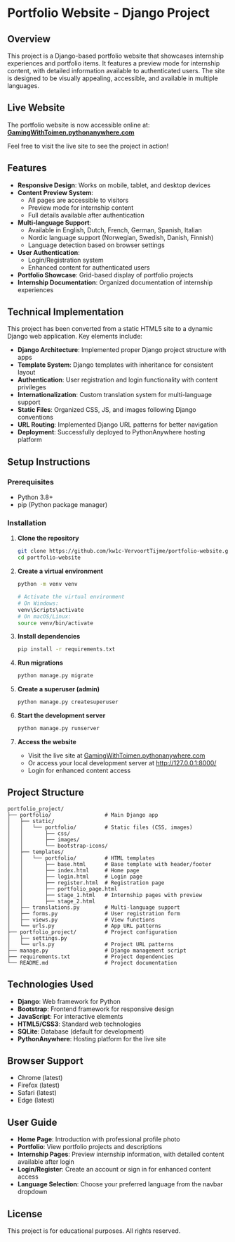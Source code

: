 # Portfolio Website - Django Project

## Overview
This project is a Django-based portfolio website that showcases internship experiences and portfolio items. It features a preview mode for internship content, with detailed information available to authenticated users. The site is designed to be visually appealing, accessible, and available in multiple languages.

## Live Website

The portfolio website is now accessible online at:
**[GamingWithToimen.pythonanywhere.com](https://GamingWithToimen.pythonanywhere.com)**

Feel free to visit the live site to see the project in action!

## Features

- **Responsive Design**: Works on mobile, tablet, and desktop devices
- **Content Preview System**: 
  - All pages are accessible to visitors
  - Preview mode for internship content
  - Full details available after authentication
- **Multi-language Support**: 
  - Available in English, Dutch, French, German, Spanish, Italian
  - Nordic language support (Norwegian, Swedish, Danish, Finnish)
  - Language detection based on browser settings
- **User Authentication**: 
  - Login/Registration system
  - Enhanced content for authenticated users
- **Portfolio Showcase**: Grid-based display of portfolio projects
- **Internship Documentation**: Organized documentation of internship experiences

## Technical Implementation

This project has been converted from a static HTML5 site to a dynamic Django web application. Key elements include:

- **Django Architecture**: Implemented proper Django project structure with apps
- **Template System**: Django templates with inheritance for consistent layout
- **Authentication**: User registration and login functionality with content privileges
- **Internationalization**: Custom translation system for multi-language support
- **Static Files**: Organized CSS, JS, and images following Django conventions
- **URL Routing**: Implemented Django URL patterns for better navigation
- **Deployment**: Successfully deployed to PythonAnywhere hosting platform

## Setup Instructions

### Prerequisites
- Python 3.8+
- pip (Python package manager)

### Installation

1. **Clone the repository**
   ```bash
   git clone https://github.com/kw1c-VervoortTijme/portfolio-website.git
   cd portfolio-website
   ```

2. **Create a virtual environment**
   ```bash
   python -m venv venv
   
   # Activate the virtual environment
   # On Windows:
   venv\Scripts\activate
   # On macOS/Linux:
   source venv/bin/activate
   ```

3. **Install dependencies**
   ```bash
   pip install -r requirements.txt
   ```

4. **Run migrations**
   ```bash
   python manage.py migrate
   ```

5. **Create a superuser (admin)**
   ```bash
   python manage.py createsuperuser
   ```

6. **Start the development server**
   ```bash
   python manage.py runserver
   ```

7. **Access the website**
   - Visit the live site at [GamingWithToimen.pythonanywhere.com](https://GamingWithToimen.pythonanywhere.com)
   - Or access your local development server at http://127.0.0.1:8000/
   - Login for enhanced content access

## Project Structure

```
portfolio_project/
├── portfolio/                 # Main Django app
│   ├── static/
│   │   └── portfolio/         # Static files (CSS, images)
│   │       ├── css/
│   │       ├── images/
│   │       └── bootstrap-icons/
│   ├── templates/
│   │   └── portfolio/         # HTML templates
│   │       ├── base.html      # Base template with header/footer
│   │       ├── index.html     # Home page
│   │       ├── login.html     # Login page
│   │       ├── register.html  # Registration page
│   │       ├── portfolio_page.html
│   │       ├── stage_1.html   # Internship pages with preview
│   │       ├── stage_2.html
│   ├── translations.py        # Multi-language support
│   ├── forms.py               # User registration form
│   ├── views.py               # View functions
│   └── urls.py                # App URL patterns
├── portfolio_project/         # Project configuration
│   ├── settings.py
│   └── urls.py                # Project URL patterns
├── manage.py                  # Django management script
├── requirements.txt           # Project dependencies
└── README.md                  # Project documentation
```

## Technologies Used

- **Django**: Web framework for Python
- **Bootstrap**: Frontend framework for responsive design
- **JavaScript**: For interactive elements
- **HTML5/CSS3**: Standard web technologies
- **SQLite**: Database (default for development)
- **PythonAnywhere**: Hosting platform for the live site

## Browser Support

- Chrome (latest)
- Firefox (latest)
- Safari (latest)
- Edge (latest)

## User Guide

- **Home Page**: Introduction with professional profile photo
- **Portfolio**: View portfolio projects and descriptions
- **Internship Pages**: Preview internship information, with detailed content available after login
- **Login/Register**: Create an account or sign in for enhanced content access
- **Language Selection**: Choose your preferred language from the navbar dropdown

## License

This project is for educational purposes. All rights reserved.
